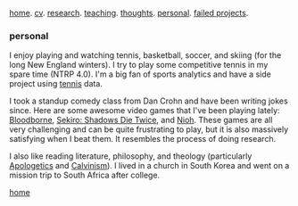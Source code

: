 [home](./). [cv](./assets/files/CV.pdf). [research](./research.md). [teaching](./teaching.md). [thoughts](./thought.md). [personal](./hobby.md). [failed projects](./failed.md).

### personal

I enjoy playing and watching tennis, basketball, soccer, and skiing (for the long New England winters). I try to play some competitive tennis in my spare time (NTRP 4.0). I'm a big fan of sports analytics and have a side project using [tennis](/assets/files/tennis_poster.pdf) data.

<!--and [basketball](/assets/files/bball.md)
 I like singing too, here's an excerpt of my covering of [Trace (軌跡)](/assets/files/179LincolnSt4.m4a) and [Apocalypse (世界末日)](/assets/files/sjmr.m4a) by [Jay Chou (周杰倫)](https://en.wikipedia.org/wiki/Jay_Chou).-->

I took a standup comedy class from Dan Crohn and have been writing jokes since. Here are some awesome video games that I've been playing lately: [Bloodborne](https://en.wikipedia.org/wiki/Bloodborne), [Sekiro: Shadows Die Twice](https://en.wikipedia.org/wiki/Sekiro:_Shadows_Die_Twice), and [Nioh](https://en.wikipedia.org/wiki/Nioh). These games are all very challenging and can be quite frustrating to play, but it is also massively satisfying when I beat them. It resembles the process of doing research. 

I also like reading literature, philosophy, and theology (particularly [Apologetics](https://en.wikipedia.org/wiki/Apologetics) and [Calvinism](https://en.wikipedia.org/wiki/Calvinism)). I lived in a church in South Korea and went on a mission trip to South Africa after college.

[home](./)
